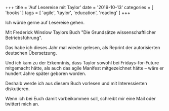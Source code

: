 +++
title = 'Auf Lesereise mit Taylor'
date = '2019-10-13'
categories = [ 'books' ]
tags = [ 'agile', 'taylor', 'education', 'reading' ]
+++

Ich würde gerne auf Lesereise gehen.

Mit Frederick Winslow Taylors Buch "Die Grundsätze wissenschaftlicher Betriebsführung".

Das habe ich dieses Jahr mal wieder gelesen, als Reprint der autorisierten deutschen Übersetzung.

Und ich kam zu der Erkenntnis, dass Taylor sowohl bei Fridays-for-Future mitgemacht hätte, als auch das agile Manifest mitgezeichnet hätte – wäre er hundert Jahre später geboren worden.

Deshalb werde ich aus diesem Buch vorlesen und mit Interessierten diskutieren.

Wenn ich bei Euch damit vorbeikommen soll, schreibt mir eine Mail oder twittert mich an.
